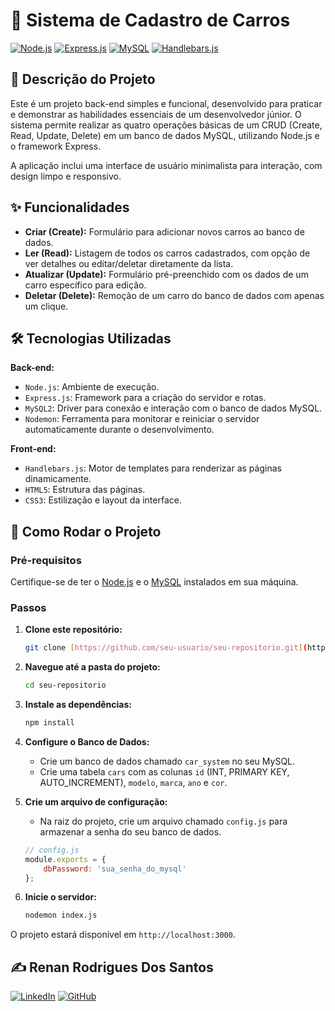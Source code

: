 # 🚗 Sistema de Cadastro de Carros

[![Node.js](https://img.shields.io/badge/Node.js-339933?style=for-the-badge&logo=nodedotjs&logoColor=white)](https://nodejs.org/)
[![Express.js](https://img.shields.io/badge/Express.js-000000?style=for-the-badge&logo=express&logoColor=white)](https://expressjs.com/)
[![MySQL](https://img.shields.io/badge/MySQL-4479A1?style=for-the-badge&logo=mysql&logoColor=white)](https://www.mysql.com/)
[![Handlebars.js](https://img.shields.io/badge/Handlebars.js-F57B22?style=for-the-badge&logo=handlebars.js&logoColor=white)](https://handlebarsjs.com/)

## 📝 Descrição do Projeto

Este é um projeto back-end simples e funcional, desenvolvido para praticar e demonstrar as habilidades essenciais de um desenvolvedor júnior. O sistema permite realizar as quatro operações básicas de um CRUD (Create, Read, Update, Delete) em um banco de dados MySQL, utilizando Node.js e o framework Express.

A aplicação inclui uma interface de usuário minimalista para interação, com design limpo e responsivo.

## ✨ Funcionalidades

- **Criar (Create):** Formulário para adicionar novos carros ao banco de dados.
- **Ler (Read):** Listagem de todos os carros cadastrados, com opção de ver detalhes ou editar/deletar diretamente da lista.
- **Atualizar (Update):** Formulário pré-preenchido com os dados de um carro específico para edição.
- **Deletar (Delete):** Remoção de um carro do banco de dados com apenas um clique.

## 🛠️ Tecnologias Utilizadas

**Back-end:**
- `Node.js`: Ambiente de execução.
- `Express.js`: Framework para a criação do servidor e rotas.
- `MySQL2`: Driver para conexão e interação com o banco de dados MySQL.
- `Nodemon`: Ferramenta para monitorar e reiniciar o servidor automaticamente durante o desenvolvimento.

**Front-end:**
- `Handlebars.js`: Motor de templates para renderizar as páginas dinamicamente.
- `HTML5`: Estrutura das páginas.
- `CSS3`: Estilização e layout da interface.

## 🚀 Como Rodar o Projeto

### Pré-requisitos
Certifique-se de ter o [Node.js](https://nodejs.org/en/) e o [MySQL](https://www.mysql.com/) instalados em sua máquina.

### Passos

1.  **Clone este repositório:**
    ```bash
    git clone [https://github.com/seu-usuario/seu-repositorio.git](https://github.com/seu-usuario/seu-repositorio.git)
    ```
2.  **Navegue até a pasta do projeto:**
    ```bash
    cd seu-repositorio
    ```
3.  **Instale as dependências:**
    ```bash
    npm install
    ```
4.  **Configure o Banco de Dados:**
    - Crie um banco de dados chamado `car_system` no seu MySQL.
    - Crie uma tabela `cars` com as colunas `id` (INT, PRIMARY KEY, AUTO_INCREMENT), `modelo`, `marca`, `ano` e `cor`.

5.  **Crie um arquivo de configuração:**
    - Na raiz do projeto, crie um arquivo chamado `config.js` para armazenar a senha do seu banco de dados.
    ```javascript
    // config.js
    module.exports = {
        dbPassword: 'sua_senha_do_mysql'
    };
    ```

6.  **Inicie o servidor:**
    ```bash
    nodemon index.js
    ```

O projeto estará disponível em `http://localhost:3000`.

## ✍️ Renan Rodrigues Dos Santos

[![LinkedIn](https://img.shields.io/badge/LinkedIn-0077B5?style=for-the-badge&logo=linkedin&logoColor=white)](https://www.linkedin.com/in/renanrrodriguess/)
[![GitHub](https://img.shields.io/badge/GitHub-100000?style=for-the-badge&logo=github&logoColor=white)](https://github.com/renandosantos)